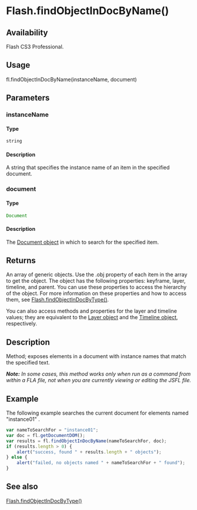 # Flash.findObjectInDocByName()

## Availability

Flash CS3 Professional.

## Usage

fl.findObjectInDocByName(instanceName, document)

## Parameters

### **instanceName**

#### Type

```typescript
string
```

#### Description

A string that specifies the instance name of an item in the specified document.

### **document**

#### Type

```typescript
Document
```

#### Description

The [Document object](../Document_object/Document_summary.md) in which to search for the specified item.

## Returns

An array of generic objects. Use the .obj property of each item in the array to get the object. The object has the following properties: keyframe, layer, timeline, and parent. You can use these properties to access the hierarchy of the object. For more information on these properties and how to access them, see [Flash.findObjectInDocByType()](../Flash_object/Flash28.md).

You can also access methods and properties for the layer and timeline values; they are equivalent to the [Layer object](../Layer_object/Layer_summary.md) and the [Timeline object](../Timeline_object/Timeline_summary.md), respectively.

## Description

Method; exposes elements in a document with instance names that match the specified text.

***Note:** In some cases, this method works only when run as a command from within a FLA file, not when you are currently viewing or editing the JSFL file.*

## Example

The following example searches the current document for elements named "instance01" .

```javascript
var nameToSearchFor = "instance01";
var doc = fl.getDocumentDOM();
var results = fl.findObjectInDocByName(nameToSearchFor, doc);
if (results.length > 0) {
    alert("success, found " + results.length + " objects");
} else {
    alert("failed, no objects named " + nameToSearchFor + " found");
}
```

## See also

[Flash.findObjectInDocByType()](../Flash_object/Flash28.md)
